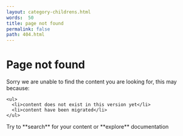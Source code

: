 ```yaml
---
layout: category-childrens.html
words:  50
title: page not found
permalink: false
path: 404.html
---
```


# Page not found

<aside class="warning">
  <p>
    Sorry we are unable to find the content you are looking for, this may because:

    <ul>
      <li>content does not exist in this version yet</li>
      <li>content have been migrated</li>
    </ul>
  </p>

  <p>
    Try to **search** for your content or **explore** documentation
  </p>
</aside>
